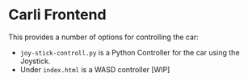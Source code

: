 # Carli Frontend
This provides a number of options for controlling the car:
- `joy-stick-controll.py` is a Python Controller for the car using the Joystick.
- Under `index.html` is a WASD controller [WIP]
